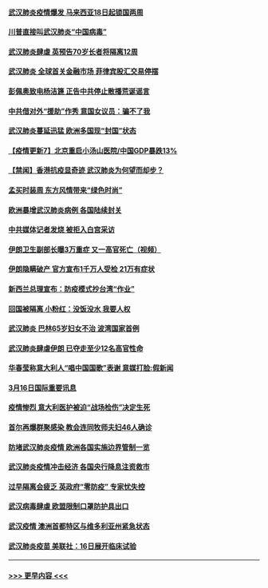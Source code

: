 #### [武汉肺炎疫情爆发 马来西亚18日起锁国两周](../pages/prog202/a102801262.md?t=03171231) 
#### [川普直接叫武汉肺炎“中国病毒”](../pages/prog202/a102801246.md?t=03171231) 
#### [武汉肺炎肆虐 英预告70岁长者将隔离12周](../pages/prog202/a102800747.md?t=03171231) 
#### [武汉肺炎 全球首关金融市场 菲律宾股汇交易停摆](../pages/prog202/a102801222.md?t=03171231) 
#### [彭佩奥致电杨洁篪 正告中共停止散播荒诞谣言](../pages/prog202/a102801165.md?t=03171231) 
#### [中共借对外“援助”作秀 意国女议员：骗不了我](../pages/prog202/a102801040.md?t=03171231) 
#### [武汉肺炎蔓延迅猛 欧洲多国现“封国”状态](../pages/prog202/a102801038.md?t=03171231) 
#### [【疫情更新7】北京重启小汤山医院/中国GDP暴跌13%](../pages/prog202/a102801131.md?t=03171231) 
#### [【禁闻】香港抗疫显奇迹 武汉肺炎为何望而却步？](../pages/prog202/a102801008.md?t=03171231) 
#### [孟买时装周 东方风情带来“绿色时尚”](../pages/prog202/a102800983.md?t=03171231) 
#### [欧洲暴增武汉肺炎病例 各国陆续封关](../pages/prog202/a102800953.md?t=03171231) 
#### [中共媒体记者发烧 被拒入白宫采访](../pages/prog202/a102800935.md?t=03171231) 
#### [伊朗卫生副部长曝3万重症 又一高官死亡（视频）](../pages/prog202/a102800908.md?t=03171231) 
#### [伊朗隐瞒破产 官方宣布1千万人受检 21万有症状](../pages/prog202/a102800823.md?t=03171231) 
#### [新西兰总理宣布：防疫模式抄台湾“作业”](../pages/prog202/a102800750.md?t=03171231) 
#### [回国被隔离 小粉红：没饭没水 我要人权](../pages/prog202/a102800843.md?t=03171231) 
#### [武汉肺炎 巴林65岁妇女不治 波湾国家首例](../pages/prog202/a102800746.md?t=03171231) 
#### [武汉肺炎肆虐伊朗 已夺走至少12名高官性命](../pages/prog202/a102800708.md?t=03171231) 
#### [华春莹称意大利人“唱中国国歌”表谢 意媒打脸:假新闻](../pages/prog202/a102800647.md?t=03171231) 
#### [3月16日国际重要讯息](../pages/prog202/a102800558.md?t=03171231) 
#### [疫情惨烈 意大利医护被迫“战场检伤”决定生死](../pages/prog202/a102800580.md?t=03171231) 
#### [首尔再爆群聚感染 教会连同牧师夫妇46人确诊](../pages/prog202/a102800526.md?t=03171231) 
#### [防堵武汉肺炎疫情 欧洲各国实施边界管制一览](../pages/prog202/a102800492.md?t=03171231) 
#### [武汉肺炎疫情冲击经济 各国央行降息注资救市](../pages/prog202/a102800477.md?t=03171231) 
#### [过早隔离会疲乏 英政府“零防疫” 专家忧失控](../pages/prog202/a102800434.md?t=03171231) 
#### [武汉病毒肆虐 欧盟限制口罩防护具出口](../pages/prog202/a102800413.md?t=03171231) 
#### [武汉疫情 澳洲首都特区与维多利亚州紧急状态](../pages/prog202/a102800391.md?t=03171231) 
#### [武汉肺炎疫苗 美联社：16日展开临床试验](../pages/prog202/a102800374.md?t=03171231) 

----
#### [ >>> 更早内容 <<< ](../indexes/prog202-earlier.md)
